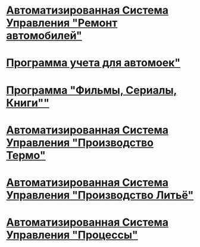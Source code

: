 # [Автоматизированная Система Управления "Ремонт автомобилей"](remont)

# [Программа учета для автомоек"](carwashnet)

# [Программа "Фильмы, Сериалы, Книги""](mydb)

# [Автоматизированная Система Управления "Производство Термо"](thermo)

# [Автоматизированная Система Управления "Производство Литьё"](melt)

# [Автоматизированная Система Управления "Процессы"](processes)
